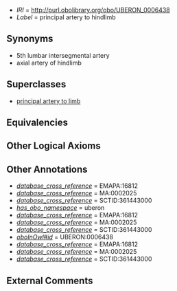  * *IRI* = http://purl.obolibrary.org/obo/UBERON_0006438
 * *Label* = principal artery to hindlimb

## Synonyms

 * 5th lumbar intersegmental artery
 * axial artery of hindlimb

## Superclasses

 * [principal artery to limb](../../UBERON/18/UBERON_0007718.md)

## Equivalencies


## Other Logical Axioms


## Other Annotations

 * *[database_cross_reference](../../ef/oboInOwl#hasDbXref.md)* = EMAPA:16812
 * *[database_cross_reference](../../ef/oboInOwl#hasDbXref.md)* = MA:0002025
 * *[database_cross_reference](../../ef/oboInOwl#hasDbXref.md)* = SCTID:361443000
 * *[has_obo_namespace](../../ce/oboInOwl#hasOBONamespace.md)* = uberon
 * *[database_cross_reference](../../ef/oboInOwl#hasDbXref.md)* = EMAPA:16812
 * *[database_cross_reference](../../ef/oboInOwl#hasDbXref.md)* = MA:0002025
 * *[database_cross_reference](../../ef/oboInOwl#hasDbXref.md)* = SCTID:361443000
 * *[oboInOwl#id](../../id/oboInOwl#id.md)* = UBERON:0006438
 * *[database_cross_reference](../../ef/oboInOwl#hasDbXref.md)* = EMAPA:16812
 * *[database_cross_reference](../../ef/oboInOwl#hasDbXref.md)* = MA:0002025
 * *[database_cross_reference](../../ef/oboInOwl#hasDbXref.md)* = SCTID:361443000

## External Comments

